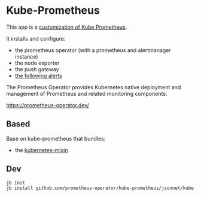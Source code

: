 # Kube-Prometheus


This app is a [customization of Kube Prometheus](https://github.com/prometheus-operator/kube-prometheus/blob/main/docs/customizing.md).

It installs and configure:
* the prometheus operator (with a prometheus and alertmanager instance)
* the node exporter
* the push gateway
* [the following alerts](https://runbooks.prometheus-operator.dev/)


The Prometheus Operator provides Kubernetes native deployment and management of Prometheus and related monitoring components.

https://prometheus-operator.dev/

## Based

Base on kube-prometheus that bundles:
* the [kubernetes-mixin](https://github.com/kubernetes-monitoring/kubernetes-mixin)


## Dev

```bash
jb init
jb install github.com/prometheus-operator/kube-prometheus/jsonnet/kube-prometheus@v0.14.0
```